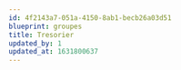 ```yaml
---
id: 4f2143a7-051a-4150-8ab1-becb26a03d51
blueprint: groupes
title: Tresorier
updated_by: 1
updated_at: 1631800637
---
```

